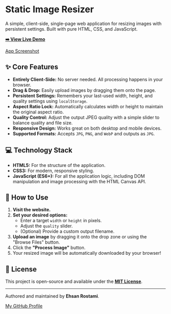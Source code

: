 # Static Image Resizer

A simple, client-side, single-page web application for resizing images with persistent settings. Built with pure HTML, CSS, and JavaScript.

**[➡️ View Live Demo]([https://ehsan-rostami.github.io/image-resizer/](https://ehsan-rostami.github.io/tools/image-resizer/index.html))**

[App Screenshot](https://via.placeholder.com/600x400.png?text=./demo.png)

## ✨ Core Features

- **Entirely Client-Side:** No server needed. All processing happens in your browser.
- **Drag & Drop:** Easily upload images by dragging them onto the page.
- **Persistent Settings:** Remembers your last-used width, height, and quality settings using `localStorage`.
- **Aspect Ratio Lock:** Automatically calculates width or height to maintain the original aspect ratio.
- **Quality Control:** Adjust the output JPEG quality with a simple slider to balance quality and file size.
- **Responsive Design:** Works great on both desktop and mobile devices.
- **Supported Formats:** Accepts `JPG`, `PNG`, and `WebP` and outputs as `JPG`.

## 💻 Technology Stack

- **HTML5:** For the structure of the application.
- **CSS3:** For modern, responsive styling.
- **JavaScript (ES6+):** For all the application logic, including DOM manipulation and image processing with the HTML Canvas API.

## 🚀 How to Use

1.  **Visit the website.**
2.  **Set your desired options:**
    - Enter a target `width` or `height` in pixels.
    - Adjust the `quality` slider.
    - (Optional) Provide a custom output filename.
3.  **Upload an image** by dragging it onto the drop zone or using the "Browse Files" button.
4.  Click the **"Process Image"** button.
5.  Your resized image will be automatically downloaded by your browser!

## 📜 License

This project is open-source and available under the **[MIT License](LICENSE)**.

---

Authored and maintained by **Ehsan Rostami**.

[My GitHub Profile](https://github.com/ehsan-rostami)
